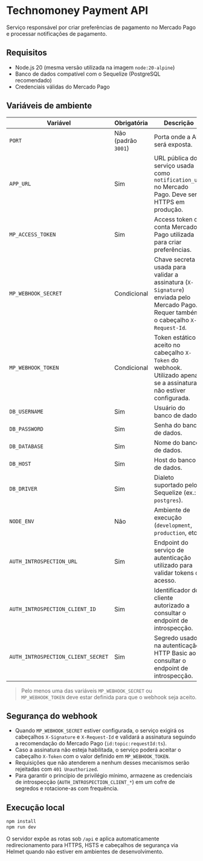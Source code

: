 # Technomoney Payment API

Serviço responsável por criar preferências de pagamento no Mercado Pago e
processar notificações de pagamento.

## Requisitos

- Node.js 20 (mesma versão utilizada na imagem `node:20-alpine`)
- Banco de dados compatível com o Sequelize (PostgreSQL recomendado)
- Credenciais válidas do Mercado Pago

## Variáveis de ambiente

| Variável | Obrigatória | Descrição |
| --- | --- | --- |
| `PORT` | Não (padrão `3001`) | Porta onde a API será exposta. |
| `APP_URL` | Sim | URL pública do serviço usada como `notification_url` no Mercado Pago. Deve ser HTTPS em produção. |
| `MP_ACCESS_TOKEN` | Sim | Access token da conta Mercado Pago utilizada para criar preferências. |
| `MP_WEBHOOK_SECRET` | Condicional | Chave secreta usada para validar a assinatura (`X-Signature`) enviada pelo Mercado Pago. Requer também o cabeçalho `X-Request-Id`. |
| `MP_WEBHOOK_TOKEN` | Condicional | Token estático aceito no cabeçalho `X-Token` do webhook. Utilizado apenas se a assinatura não estiver configurada. |
| `DB_USERNAME` | Sim | Usuário do banco de dados. |
| `DB_PASSWORD` | Sim | Senha do banco de dados. |
| `DB_DATABASE` | Sim | Nome do banco de dados. |
| `DB_HOST` | Sim | Host do banco de dados. |
| `DB_DRIVER` | Sim | Dialeto suportado pelo Sequelize (ex.: `postgres`). |
| `NODE_ENV` | Não | Ambiente de execução (`development`, `production`, etc.). |
| `AUTH_INTROSPECTION_URL` | Sim | Endpoint do serviço de autenticação utilizado para validar tokens de acesso. |
| `AUTH_INTROSPECTION_CLIENT_ID` | Sim | Identificador do cliente autorizado a consultar o endpoint de introspecção. |
| `AUTH_INTROSPECTION_CLIENT_SECRET` | Sim | Segredo usado na autenticação HTTP Basic ao consultar o endpoint de introspecção. |

> Pelo menos uma das variáveis `MP_WEBHOOK_SECRET` ou `MP_WEBHOOK_TOKEN` deve
> estar definida para que o webhook seja aceito.

## Segurança do webhook

- Quando `MP_WEBHOOK_SECRET` estiver configurada, o serviço exigirá os cabeçalhos
  `X-Signature` e `X-Request-Id` e validará a assinatura seguindo a
  recomendação do Mercado Pago (`id:topic:requestId:ts`).
- Caso a assinatura não esteja habilitada, o serviço poderá aceitar o cabeçalho
  `X-Token` com o valor definido em `MP_WEBHOOK_TOKEN`.
- Requisições que não atenderem a nenhum desses mecanismos serão rejeitadas
  com `401 Unauthorized`.
- Para garantir o princípio de privilégio mínimo, armazene as credenciais de
  introspecção (`AUTH_INTROSPECTION_CLIENT_*`) em um cofre de segredos e
  rotacione-as com frequência.

## Execução local

```bash
npm install
npm run dev
```

O servidor expõe as rotas sob `/api` e aplica automaticamente redirecionamento
para HTTPS, HSTS e cabeçalhos de segurança via Helmet quando não estiver em
ambientes de desenvolvimento.
